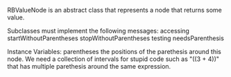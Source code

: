 RBValueNode is an abstract class that represents a node that returns some value.

Subclasses must implement the following messages:
	accessing
		startWithoutParentheses
		stopWithoutParentheses
	testing
		needsParenthesis

Instance Variables:
	parentheses	<SequenceableCollection of: Inteval>	the positions of the parethesis around this node. We need a collection of intervals for stupid code such as "((3 + 4))" that has multiple parethesis around the same expression.

